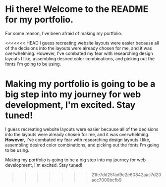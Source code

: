 # Hi there! Welcome to the README for my portfolio.

For some reason, I've been afraid of making my portfolio.

<<<<<<< HEAD
I guess recreating website layouts were easier because all of the decisions into the layouts were already chosen for me, and it was overwhelming. However, I've combated my fear with researching design layouts I like, assembling desired color combinations, and picking out the fonts I'm going to be using.

Making my portfolio is going to be a big step into my journey for web development, I'm excited. Stay tuned!
=======
I guess recreating website layouts were easier because all of the decisions into the layouts were already chosen for me, and it was overwhelming. **However**, I've combated my fear with researching design layouts I like, assembling desired color combinations, and picking out the fonts I'm going to be using. 

Making my portfolio is going to be a big step into my journey for web development, I'm excited. Stay tuned!
>>>>>>> 21fe7dd251ad9e2e60842aac7d20acc7000bcfb9
